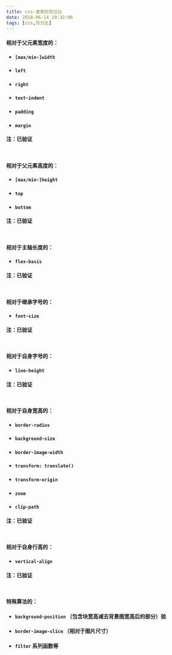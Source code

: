 ```yaml
---
title: css-谁家的百分比
date: 2018-06-14 19:32:06
tags: [css,百分比]
---
```


#### 相对于父元素宽度的：

- #### `[max/min-]width`
- #### `left`
- #### `right`
- #### `text-indent`
- #### `padding`
- #### `margin` 

**注：已验证**

<br/>

#### 相对于父元素高度的：

- #### `[max/min-]height`
- #### `top`
- #### `bottom`

**注：已验证**

<br/>

#### 相对于主轴长度的：

- #### `flex-basis` 

**注：已验证**

<br/>

#### 相对于继承字号的：

- #### `font-size` 

**注：已验证**

<br/>

#### 相对于自身字号的：

- #### `line-height` 

**注：已验证**

<br/>

#### 相对于自身宽高的：

- #### `border-radius`

- #### `background-size`

- #### `border-image-width`

- #### `transform: translate()`

- #### `transform-origin`

- #### `zoom`

- #### `clip-path` 

**注：已验证**

<br/>

#### 相对于自身行高的：

- #### `vertical-align` 

**注：已验证**

<br/>

#### 特殊算法的：

- #### `background-position` （包含块宽高减去背景图宽高后的部分）验
- #### `border-image-slice` （相对于图片尺寸）
- #### `filter` 系列函数等